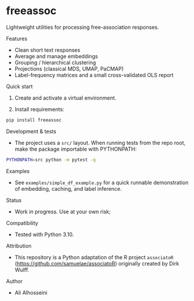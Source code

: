 
# freeassoc

Lightweight utilities for processing free-association responses.

Features
- Clean short text responses
- Average and manage embeddings
- Grouping / hierarchical clustering
- Projections (classical MDS, UMAP, PaCMAP)
- Label-frequency matrices and a small cross-validated OLS report

Quick start
1. Create and activate a virtual environment.

2. Install requirements:

```bash
pip install freeassoc
```

Development & tests
- The project uses a `src/` layout. When running tests from the repo root, make the package importable with PYTHONPATH:

```bash
PYTHONPATH=src python -m pytest -q
```

Examples
- See `examples/simple_df_example.py` for a quick runnable demonstration of embedding, caching, and label inference.
 
Status
- Work in progress. Use at your own risk;

Compatibility
- Tested with Python 3.10.

Attribution
- This repository is a Python adaptation of the R project `associatoR` (https://github.com/samuelae/associatoR) originally created by Dirk Wulff.

Author
- Ali Alhosseini

